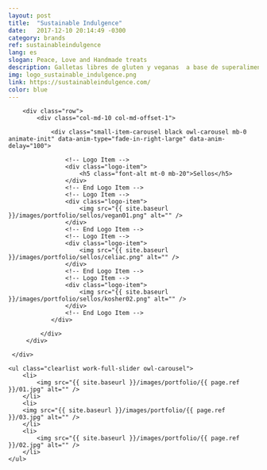 ```yaml
---
layout: post
title:  "Sustainable Indulgence"
date:   2017-12-10 20:14:49 -0300
category: brands
ref: sustainableindulgence
lang: es
slogan: Peace, Love and Handmade treats
description: Galletas libres de gluten y veganas  a base de superalimentos. Snacks deliciosos y sanos que no comprometen la salud ni el medioambiente.
img: logo_sustainable_indulgence.png
link: https://sustainableindulgence.com/
color: blue
---
```

<!-- Logotypes Section -->
<section class="small-section bg-gray-lighter pt-20 pb-20">
    <div class="container relative">

        <div class="row">
            <div class="col-md-10 col-md-offset-1">

                <div class="small-item-carousel black owl-carousel mb-0 animate-init" data-anim-type="fade-in-right-large" data-anim-delay="100">

                    <!-- Logo Item -->
                    <div class="logo-item">
                        <h5 class="font-alt mt-0 mb-20">Sellos</h5>
                    </div>
                    <!-- End Logo Item -->
                    <!-- Logo Item -->
                    <div class="logo-item">
                        <img src="{{ site.baseurl }}/images/portfolio/sellos/vegan01.png" alt="" />
                    </div>
                    <!-- End Logo Item -->
                    <!-- Logo Item -->
                    <div class="logo-item">
                        <img src="{{ site.baseurl }}/images/portfolio/sellos/celiac.png" alt="" />
                    </div>
                    <!-- End Logo Item -->
                    <!-- Logo Item -->
                    <div class="logo-item">
                        <img src="{{ site.baseurl }}/images/portfolio/sellos/kosher02.png" alt="" />
                    </div>
                    <!-- End Logo Item -->
                </div>

             </div>
         </div>

     </div>
</section>
<!-- End Logotypes -->

<!-- Work Gallery -->
<div class="work-full-media mb-80 mb-xs-40">

    <ul class="clearlist work-full-slider owl-carousel">
        <li>
            <img src="{{ site.baseurl }}/images/portfolio/{{ page.ref }}/01.jpg" alt="" />
        </li>
        <li>
        <img src="{{ site.baseurl }}/images/portfolio/{{ page.ref }}/03.jpg" alt="" />
        </li>
        <li>
            <img src="{{ site.baseurl }}/images/portfolio/{{ page.ref }}/02.jpg" alt="" />
        </li>
    </ul>
</div>
<!-- End Work Gallery -->
